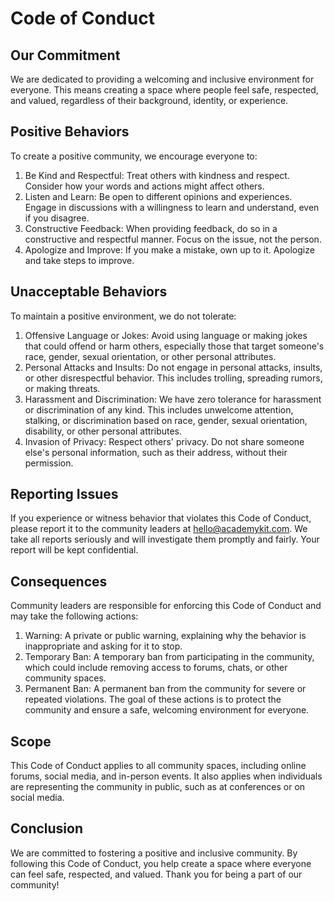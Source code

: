 # Code of Conduct

## Our Commitment

We are dedicated to providing a welcoming and inclusive environment for everyone. This means creating a space where people feel safe, respected, and valued, regardless of their background, identity, or experience.

## Positive Behaviors

To create a positive community, we encourage everyone to:

1. Be Kind and Respectful: Treat others with kindness and respect. Consider how your words and actions might affect others.
2. Listen and Learn: Be open to different opinions and experiences. Engage in discussions with a willingness to learn and understand, even if you disagree.
3. Constructive Feedback: When providing feedback, do so in a constructive and respectful manner. Focus on the issue, not the person.
4. Apologize and Improve: If you make a mistake, own up to it. Apologize and take steps to improve.

## Unacceptable Behaviors

To maintain a positive environment, we do not tolerate:

1. Offensive Language or Jokes: Avoid using language or making jokes that could offend or harm others, especially those that target someone's race, gender, sexual orientation, or other personal attributes.
2. Personal Attacks and Insults: Do not engage in personal attacks, insults, or other disrespectful behavior. This includes trolling, spreading rumors, or making threats.
3. Harassment and Discrimination: We have zero tolerance for harassment or discrimination of any kind. This includes unwelcome attention, stalking, or discrimination based on race, gender, sexual orientation, disability, or other personal attributes.
4. Invasion of Privacy: Respect others' privacy. Do not share someone else's personal information, such as their address, without their permission.

## Reporting Issues

If you experience or witness behavior that violates this Code of Conduct, please report it to the community leaders at hello@academykit.com. We take all reports seriously and will investigate them promptly and fairly. Your report will be kept confidential.

## Consequences

Community leaders are responsible for enforcing this Code of Conduct and may take the following actions:

1. Warning: A private or public warning, explaining why the behavior is inappropriate and asking for it to stop.
2. Temporary Ban: A temporary ban from participating in the community, which could include removing access to forums, chats, or other community spaces.
3. Permanent Ban: A permanent ban from the community for severe or repeated violations.
   The goal of these actions is to protect the community and ensure a safe, welcoming environment for everyone.

## Scope

This Code of Conduct applies to all community spaces, including online forums, social media, and in-person events. It also applies when individuals are representing the community in public, such as at conferences or on social media.

## Conclusion

We are committed to fostering a positive and inclusive community. By following this Code of Conduct, you help create a space where everyone can feel safe, respected, and valued. Thank you for being a part of our community!
